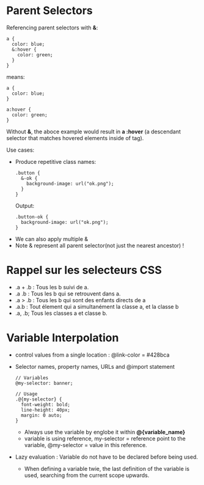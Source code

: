 # Parent Selectors
Referencing parent selectors with __&__:
````
a {
  color: blue;
  &:hover {
    color: green;
  }
}
````
means:
````
a {
  color: blue;
}

a:hover {
  color: green;
}
````

Without __&__, the aboce example would result in __a :hover__ (a descendant selector that matches hovered elements inside of <a> tag).

Use cases:
- Produce repetitive class names:
    ````
    .button {
      &-ok {
        background-image: url("ok.png");
      }
    }
    ````
    Output:
    ````
    .button-ok {
      background-image: url("ok.png");
    }
    ````
- We can also apply multiple &
- Note & represent all parent selector(not just the nearest ancestor) !

# Rappel sur les selecteurs CSS
- .a + .b : Tous les b suivi de a.
- .a .b : Tous les b qui se retrouvent dans a.
- .a > .b : Tous les b qui sont des enfants directs de a
- .a.b : Tout élement qui a simultanément la classe a, et la classe b
- .a, .b; Tous les classes a et classe b.


# Variable Interpolation
- control values from a single location : @link-color = #428bca
- Selector names, property names, URLs and @import statement
    ````
    // Variables
    @my-selector: banner;
    
    // Usage
    .@{my-selector} {
      font-weight: bold;
      line-height: 40px;
      margin: 0 auto;
    }
    ````
    - Always use the variable by englobe it within __@{variable_name}__
    - variable is using reference,  my-selector = reference point to the variable, @my-selector = value in this reference.

- Lazy evaluation : Variable do not have to be declared before being used.
    - When defining a variable twie, the last definition of the variable is used, searching from the current scope upwards.


